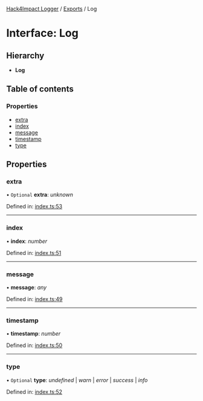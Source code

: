 [Hack4Impact Logger](https://github.com/hack4impact/logger/tree/main/docs/README.md) / [Exports](https://github.com/hack4impact/logger/tree/main/docs/modules.md) / Log

# Interface: Log

## Hierarchy

- **Log**

## Table of contents

### Properties

- [extra](https://github.com/hack4impact/logger/tree/main/docs/interfaces/log.md#extra)
- [index](https://github.com/hack4impact/logger/tree/main/docs/interfaces/log.md#index)
- [message](https://github.com/hack4impact/logger/tree/main/docs/interfaces/log.md#message)
- [timestamp](https://github.com/hack4impact/logger/tree/main/docs/interfaces/log.md#timestamp)
- [type](https://github.com/hack4impact/logger/tree/main/docs/interfaces/log.md#type)

## Properties

### extra

• `Optional` **extra**: _unknown_

Defined in: [index.ts:53](https://github.com/hack4impact/logger/blob/331132d/src/index.ts#L53)

---

### index

• **index**: _number_

Defined in: [index.ts:51](https://github.com/hack4impact/logger/blob/331132d/src/index.ts#L51)

---

### message

• **message**: _any_

Defined in: [index.ts:49](https://github.com/hack4impact/logger/blob/331132d/src/index.ts#L49)

---

### timestamp

• **timestamp**: _number_

Defined in: [index.ts:50](https://github.com/hack4impact/logger/blob/331132d/src/index.ts#L50)

---

### type

• `Optional` **type**: _undefined_ \| _warn_ \| _error_ \| _success_ \| _info_

Defined in: [index.ts:52](https://github.com/hack4impact/logger/blob/331132d/src/index.ts#L52)

